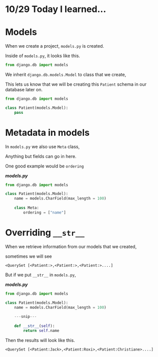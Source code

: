 # 10/29 Today I learned...


# Models

When we create a project, `models.py` is created.

Inside of `models.py`, it looks like this.

```py
from django.db import models

```

We inherit `django.db.models.Model` to class that we create,

This lets us know that we will be creating this `Patient` schema in our database later on.
```py
from django.db import models

class Patient(models.Model):
    pass
```

# Metadata in models

In `models.py` we also use `Meta` class, 

Anything but fields can go in here.

One good example would be `ordering`

<em><strong>models.py</strong></em>
```py
from django.db import models

class Patient(models.Model):
    name = models.CharField(max_length = 100)
    
    class Meta:
        ordering = ["name"]
```

# Overriding `__str__`

When we retrieve information from our models that we created,

sometimes we will see 

```
<QuerySet [<Patient:>,<Patient:>,<Patient:>....]
```

But if we put `__str__` in `models.py`,

<em><strong>models.py</strong></em>
```py
from django.db import models

class Patient(models.Model):
    name = models.CharField(max_length = 100)
    
    ---snip---
    
    def __str__(self):
        return self.name
```

Then the results will look like this.

```
<QuerySet [<Patient:Jack>,<Patient:Roxi>,<Patient:Christiane>....]
```
